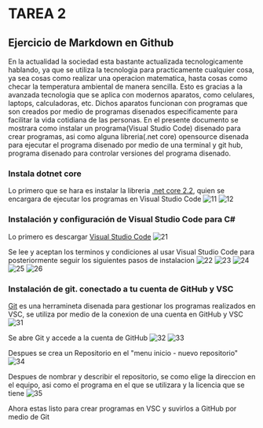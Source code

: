# TAREA 2

## Ejercicio de Markdown en Github

En la actualidad la sociedad esta bastante actualizada tecnologicamente hablando, ya que se utiliza la tecnologia para practicamente cualquier cosa, ya sea cosas como realizar una operacion matematica, hasta cosas como checar la temperatura ambiental de manera sencilla. Esto es gracias a la avanzada tecnologia que se aplica con modernos aparatos, como celulares, laptops, calculadoras, etc. Dichos aparatos funcionan con programas que son creados por medio de programas disenados especificamente para facilitar la vida cotidiana de las personas.
En el presente documento se mostrara como instalar un programa(Visual Studio Code) disenado para crear programas, asi como alguna libreria(.net core) opensource disenada para ejecutar el programa disenado por medio de una terminal y git hub, programa disenado para controlar versiones del programa disenado.


### Instala dotnet core

Lo primero que se hara es instalar la libreria [.net core 2.2](https://dotnet.microsoft.com/download/thank-you/dotnet-runtime-2.2.6-windows-hosting-bundle-installer?fbclid=IwAR0OhwP6Kk7AkigwHz9mGQ-16N9iSXjQBJ28S8smryynA8rcrmCMNPpB3H4), quien se encargara de ejecutar los programas en Visual Studio Code
![11](./images/11.png)
![12](./images/12.png)


### Instalación y configuración de Visual Studio Code para C#

Lo primero es descargar [Visual Studio Code](https://code.visualstudio.com/#alt-downloads)
![21](./images/21.png)

Se lee y aceptan los terminos y condiciones al usar Visual Studio Code para posteriormente seguir los siguientes pasos de instalacion
![22](./images/22.png)
![23](./images/23.png)
![24](./images/24.png)
![25](./images/25.png)
![26](./images/26.png)


### Instalación de git. conectado a tu cuenta de GitHub y VSC

[Git](https://desktop.github.com/) es una herramineta disenada para gestionar los programas realizados en VSC, se utiliza por medio de la conexion de una cuenta en GitHub y VSC ![31](./images/31.png)

Se abre Git y accede a la cuenta de GitHub
![32](./images/32.png)
![33](./images/33.png)

Despues se crea un Repositorio en el "menu inicio - nuevo repositorio"
![34](./images/34.png)

Despues de nombrar y describir el repositorio, se como elige la direccion en el equipo, asi como el programa en el que se utilizara y la licencia que se tiene
![35](./images/35.png) 

Ahora estas listo para crear programas en VSC y suvirlos a GitHub por medio de Git

